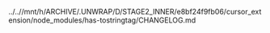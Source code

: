 ../..//mnt/h/ARCHIVE/.UNWRAP/D/STAGE2_INNER/e8bf24f9fb06/cursor_extension/node_modules/has-tostringtag/CHANGELOG.md